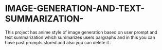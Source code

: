 # IMAGE-GENERATION-AND-TEXT-SUMMARIZATION-
This project has anime style of image generation based on user prompt and text summarization which summarizes users pargraphs and in this you can have past prompts stored and also you can delete it .

